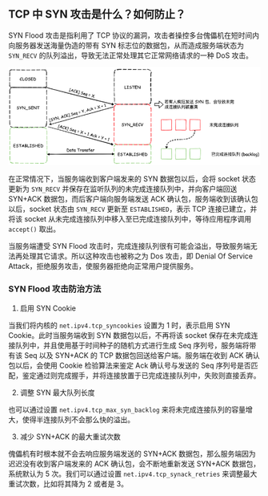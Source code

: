 

## TCP 中 SYN 攻击是什么？如何防止？

SYN Flood 攻击是指利用了 TCP 协议的漏洞，攻击者操控多台傀儡机在短时间内向服务器发送海量伪造的带有 SYN 标志位的数据包，从而造成服务端状态为 `SYN_RECV` 的队列溢出，导致无法正常处理其它正常网络请求的一种 DoS 攻击。

![Alt text](../images/1619766123992.png)

在正常情况下，当服务端收到客户端发来的 SYN 数据包以后，会将 socket 状态更新为 `SYN_RECV` 并保存在监听队列的未完成连接队列中，并向客户端回送 SYN+ACK 数据包，而后客户端向服务端发送 ACK 确认包，服务端收到该确认包以后，socket 状态由 `SYN_RECV` 更新至 `ESTABLISHED`，表示 TCP 连接已建立，并将该 socket 从未完成连接队列中移入至已完成连接队列中，等待应用程序调用 `accept()` 取出。

当服务端遭受 SYN Flood 攻击时，完成连接队列很有可能会溢出，导致服务端无法再处理其它请求。所以这种攻击也被称之为 Dos 攻击，即 Denial Of Service Attack，拒绝服务攻击，使服务器拒绝向正常用户提供服务。

### SYN Flood 攻击防治方法

1. 启用 SYN Cookie

当我们将内核的 `net.ipv4.tcp_syncookies` 设置为 1 时，表示启用 SYN Cookie。此时当服务端收到 SYN 数据包以后，不再将该 socket 保存在未完成连接队列中，并且使用基于时间种子的随机方式进行生成 Seq 序列号，服务端将带有该 Seq 以及 SYN+ACK 的 TCP 数据包回送给客户端。服务端在收到 ACK 确认包以后，会使用 Cookie 检验算法来鉴定 Ack 确认号与发送的 Seq 序列号是否匹配，鉴定通过则完成握手，并将连接放置于已完成连接队列中，失败则直接丢弃。

2. 调整 SYN 最大队列长度

也可以通过设置 `net.ipv4.tcp_max_syn_backlog` 来将未完成连接队列的容量增大，使得半连接队列不会那么快的溢出。

3. 减少 SYN+ACK 的最大重试次数

傀儡机有时根本就不会去响应服务端发送的 SYN+ACK 数据包，那么服务端因为迟迟没有收到客户端发来的 ACK 确认包，会不断地重新发送 SYN+ACK 数据包，系统默认为 5 次。我们可以通过设置 `net.ipv4.tcp_synack_retries` 来调整最大重试次数，比如将其降为 2 或者是 3。